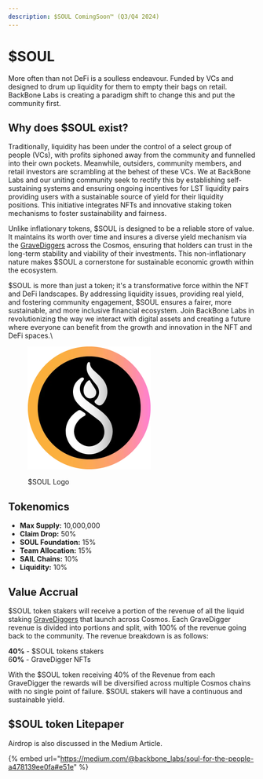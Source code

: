```yaml
---
description: $SOUL ComingSoon™ (Q3/Q4 2024)
---
```


# $SOUL

More often than not DeFi is a soulless endeavour. Funded by VCs and designed to drum up liquidity for them to empty their bags on retail. BackBone Labs is creating a paradigm shift to change this and put the community first.

## Why does $SOUL exist?

Traditionally, liquidity has been under the control of a select group of people (VCs), with profits siphoned away from the community and funnelled into their own pockets. Meanwhile, outsiders, community members, and retail investors are scrambling at the behest of these VCs. We at BackBone Labs and our uniting community seek to rectify this by establishing self-sustaining systems and ensuring ongoing incentives for LST liquidity pairs providing users with a sustainable source of yield for their liquidity positions. This initiative integrates NFTs and innovative staking token mechanisms to foster sustainability and fairness.

Unlike inflationary tokens, $SOUL is designed to be a reliable store of value. It maintains its worth over time and insures a diverse yield mechanism via the [GraveDiggers](../gravedigger-lsts/) across the Cosmos, ensuring that holders can trust in the long-term stability and viability of their investments. This non-inflationary nature makes $SOUL a cornerstone for sustainable economic growth within the ecosystem.

$SOUL is more than just a token; it's a transformative force within the NFT and DeFi landscapes. By addressing liquidity issues, providing real yield, and fostering community engagement, $SOUL ensures a fairer, more sustainable, and more inclusive financial ecosystem. Join BackBone Labs in revolutionizing the way we interact with digital assets and creating a future where everyone can benefit from the growth and innovation in the NFT and DeFi spaces.\


<figure><img src="../../.gitbook/assets/image (42).png" alt="" width="250"><figcaption><p>$SOUL Logo</p></figcaption></figure>

## Tokenomics

* **Max Supply:** 10,000,000
* **Claim Drop:** 50%
* **SOUL Foundation:** 15%
* **Team Allocation:** 15%
* **SAIL Chains:** 10%
* **Liquidity:** 10%

## Value Accrual

$SOUL token stakers will receive a portion of the revenue of all the liquid staking [GraveDiggers](https://app.backbonelabs.io/gravedigger/dashboard) that launch across Cosmos. Each GraveDigger revenue is divided into portions and split, with 100% of the revenue going back to the community. The revenue breakdown is as follows:

**40%** - $SOUL tokens stakers\
6**0%** - GraveDigger NFTs

With the $SOUL token receiving 40% of the Revenue from each GraveDigger the rewards will be diversified across multiple Cosmos chains with no single point of failure. $SOUL stakers will have a continuous and sustainable yield.

## $SOUL token Litepaper

Airdrop is also discussed in the Medium Article.

{% embed url="https://medium.com/@backbone_labs/soul-for-the-people-a478139ee0fa#e51e" %}
